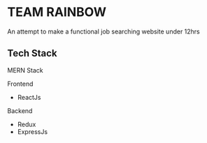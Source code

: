 # TEAM RAINBOW

An attempt to make a functional job searching website under 12hrs

## Tech Stack

MERN Stack

Frontend
- ReactJs

Backend
- Redux
- ExpressJs
